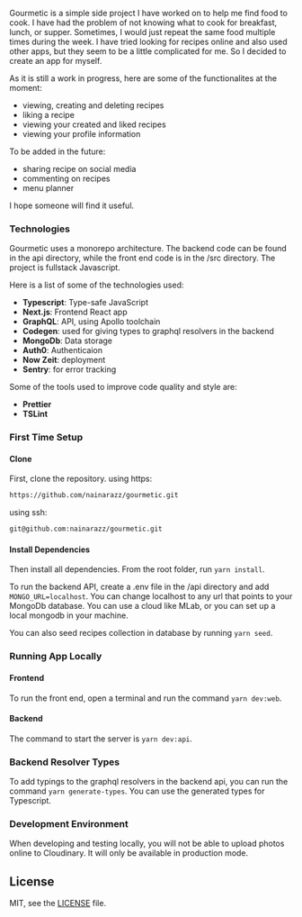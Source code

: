Gourmetic is a simple side project I have worked on to help me find food to cook. I have had the problem of not knowing what to cook for breakfast, lunch, or supper. Sometimes, I would just repeat the same food multiple times during the week. I have tried looking for recipes online and also used other apps, but they seem to be a little complicated for me. So I decided to create an app for myself.

As it is still a work in progress, here are some of the functionalites at the moment:

- viewing, creating and deleting recipes
- liking a recipe
- viewing your created and liked recipes
- viewing your profile information

To be added in the future:

- sharing recipe on social media
- commenting on recipes
- menu planner

I hope someone will find it useful.

### Technologies

Gourmetic uses a monorepo architecture. The backend code can be found in the api directory, while the front end code is in the /src directory. The project is fullstack Javascript.

Here is a list of some of the technologies used:

- **Typescript**: Type-safe JavaScript
- **Next.js**: Frontend React app
- **GraphQL**: API, using Apollo toolchain
- **Codegen**: used for giving types to graphql resolvers in the backend
- **MongoDb**: Data storage
- **Auth0**: Authenticaion
- **Now Zeit**: deployment
- **Sentry**: for error tracking

Some of the tools used to improve code quality and style are:

- **Prettier**
- **TSLint**

### First Time Setup

#### Clone

First, clone the repository.
using https:

```sh
https://github.com/nainarazz/gourmetic.git
```

using ssh:

```sh
git@github.com:nainarazz/gourmetic.git
```

#### Install Dependencies

Then install all dependencies. From the root folder, run `yarn install`.

To run the backend API, create a .env file in the /api directory and add `MONGO_URL=localhost`. You can change localhost to any url that points to your MongoDb database. You can use a cloud like MLab, or you can set up a local mongodb in your machine.

You can also seed recipes collection in database by running `yarn seed`.

### Running App Locally

#### Frontend

To run the front end, open a terminal and run the command `yarn dev:web`.

#### Backend

The command to start the server is `yarn dev:api`.

### Backend Resolver Types

To add typings to the graphql resolvers in the backend api, you can run the command `yarn generate-types`. You can use the generated types for Typescript.

### Development Environment

When developing and testing locally, you will not be able to upload photos online to Cloudinary. It will only be available in production mode.

## License

MIT, see the [LICENSE](./LICENSE) file.
